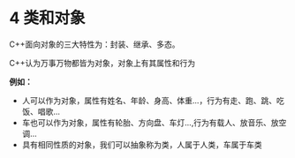 # 4 类和对象

C++面向对象的三大特性为：封装、继承、多态。

C++认为万事万物都皆为对象，对象上有其属性和行为

**例如：**

+ 人可以作为对象，属性有姓名、年龄、身高、体重...，行为有走、跑、跳、吃饭、唱歌...
+ 车也可以作为对象，属性有轮胎、方向盘、车灯...,行为有载人、放音乐、放空调...
+ 具有相同性质的对象，我们可以抽象称为类，人属于人类，车属于车类
